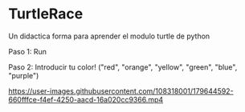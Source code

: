 # TurtleRace
Un didactica forma para aprender el modulo turtle de python


Paso 1: Run


Paso 2: Introducir tu color! ("red", "orange", "yellow", "green", "blue", "purple")





https://user-images.githubusercontent.com/108318001/179644592-660fffce-f4ef-4250-aacd-16a020cc9366.mp4





